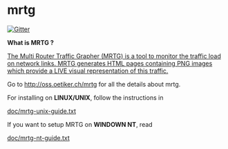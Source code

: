 # mrtg

[![Gitter](https://badges.gitter.im/oetiker/mrtg.svg)](https://gitter.im/oetiker/mrtg?utm_source=badge&utm_medium=badge&utm_campaign=pr-badge&utm_content=badge)

**What is MRTG ?**

[The Multi Router Traffic Grapher (MRTG) is a tool to monitor the traffic load on network links.
MRTG generates HTML pages containing PNG images which provide a LIVE visual representation of this traffic.](https://github.com/oetiker/mrtg/edit/master/src/doc/mrtg.pod)

Go to http://oss.oetiker.ch/mrtg for all the details about mrtg. <br>

For installing on **LINUX/UNIX**, follow the instructions in

  [doc/mrtg-unix-guide.txt](https://github.com/oetiker/mrtg/blob/master/src/doc/mrtg-unix-guide.pod)

If you want to setup MRTG on **WINDOWN NT**, read

  [doc/mrtg-nt-guide.txt](https://github.com/oetiker/mrtg/blob/master/src/doc/mrtg-nt-guide.pod)
